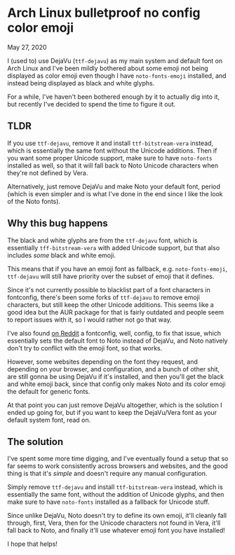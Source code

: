 Arch Linux bulletproof no config color emoji
============================================
May 27, 2020

I (used to) use DejaVu (`ttf-dejavu`) as my main system and default font
on Arch Linux and I've been mildly bothered about some emoji not being
displayed as color emoji even though I have `noto-fonts-emoji`
installed, and instead being displayed as black and white glyphs.

For a while, I've haven't been bothered enough by it to actually dig
into it, but recently I've decided to spend the time to figure it out.

TLDR
----

If you use `ttf-dejavu`, remove it and install `ttf-bitstream-vera` instead,
which is essentially the same font without the Unicode additions. Then
if you want some proper Unicode support, make sure to have `noto-fonts`
installed as well, so that it will fall back to Noto Unicode characters
when they're not defined by Vera.

Alternatively, just remove DejaVu and make Noto your default font,
period (which is even simpler and is what I've done in the end since I
like the look of the Noto fonts).

Why this bug happens
--------------------

The black and white glyphs are from the `ttf-dejavu` font, which is
essentially `tff-bitstream-vera` with added Unicode support, but that
also includes *some* black and white emoji.

This means that if you have an emoji font as fallback, e.g.
`noto-fonts-emoji`, `ttf-dejavu` will still have priority over the
subset of emoji that it defines.

Since it's not currently possible to blacklist part of a font characters
in fontconfig, there's been some forks of `ttf-dejavu` to remove emoji
characters, but still keep the other Unicode additions. This seems like
a good idea but the AUR package for that is fairly outdated and people
seem to report issues with it, so I would rather not go that way.

I've also found [on Reddit](https://www.reddit.com/r/archlinux/comments/6wkval/enable_noto_color_emoji_easily/)
a fontconfig, well, config, to fix that issue, which essentially sets
the default font to Noto instead of DejaVu, and Noto natively don't try
to conflict with the emoji font, so that works.

However, some websites depending on the font they request, and depending
on your browser, and configuration, and a bunch of other shit, are still
gonna be using DejaVu if it's installed, and then you'll get the black
and white emoji back, since that config only makes Noto and its color
emoji the default for generic fonts.

At that point you can just remove DejaVu altogether, which is the
solution I ended up going for, but if you want to keep the DejaVu/Vera
font as your default system font, read on.

The solution
------------

I've spent some more time digging, and I've eventually found a setup
that so far seems to work consistently across browsers and websites, and
the good thing is that it's *simple* and doesn't require any manual
configuration.

Simply remove `ttf-dejavu` and install `ttf-bitstream-vera` instead,
which is essentially the same font, without the addition of Unicode
glyphs, and then make sure to have `noto-fonts` installed as a fallback
for Unicode stuff.

Since unlike DejaVu, Noto doesn't try to define its own emoji, it'll
cleanly fall through, first, Vera, then for the Unicode characters not
found in Vera, it'll fall back to Noto, and finally it'll use whatever
emoji font you have installed!

I hope that helps!
